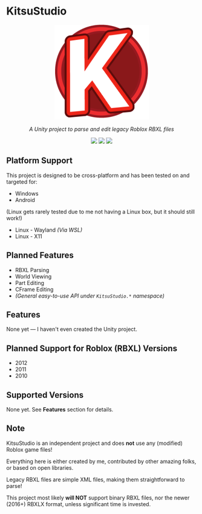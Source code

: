 # KitsuStudio
<p align="center">
  <img src="kitsu_studio_full_res.png" alt="KitsuStudio Logo" width="250" />
</p>
<p align="center">
  <em>A Unity project to parse and edit legacy Roblox RBXL files</em>
</p>
<p align="center">
  <img src="https://img.shields.io/badge/license-MIT-green" />
  <img src="https://img.shields.io/github/actions/workflow/status/lightyyt/kitsu-studio/build.yml" />
  <img src="https://img.shields.io/badge/made_out_of-boredom-orange" />
</p>


## Platform Support

This project is designed to be cross-platform and has been tested on and targeted for:

- Windows
- Android
  
(Linux gets rarely tested due to me not having a Linux box, but it should still work!)
- Linux - Wayland _(Via WSL)_
- Linux - X11


## Planned Features
- RBXL Parsing  
- World Viewing  
- Part Editing  
- CFrame Editing  
- _(General easy-to-use API under `KitsuStudio.*` namespace)_  

## Features
None yet — I haven't even created the Unity project.

## Planned Support for Roblox (RBXL) Versions
- 2012  
- 2011  
- 2010  

## Supported Versions
None yet. See **Features** section for details.

## Note
KitsuStudio is an independent project and does **not** use any (modified) Roblox game files!  

Everything here is either created by me, contributed by other amazing folks, or based on open libraries.  

Legacy RBXL files are simple XML files, making them straightforward to parse!  

This project most likely **will NOT** support binary RBXL files, nor the newer (2016+) RBXLX format, unless significant time is invested.

